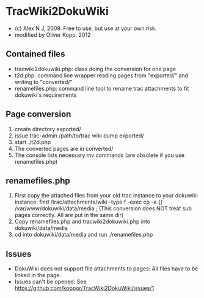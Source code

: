 # TracWiki2DokuWiki 
 * (c) Alex N J, 2009. Free to use, but use at your own risk.
 * modified by Oliver Kopp, 2012

## Contained files
 * tracwiki2dokuwiki.php: class doing the conversion for one page
 * t2d.php: command line wrapper reading pages from "exported/" and writing to "converted/"
 * renamefiles.php: command line tool to rename trac attachments to fit dokuwiki's requirements
 
## Page conversion
1. create directory exported/
2. issue trac-admin /path/to/trac wiki dump  exported/
3. start ./t2d.php
4. The converted pages are in converted/
5. The console lists necessary mv commands (are obsolete if you use renamefiles.php)

 
## renamefiles.php
1. First copy the attached files from your old trac instance to your dokuwiki instance:
        find /trac/attachments/wiki -type f -exec cp -a \{\} /var/www/dokuwiki/data/media \;
   (This conversion does NOT treat sub pages correctly. All are put in the same dir)
2. Copy renamefiles.php and tracwiki2dokuwiki.php into dokuwiki/data/media
3. cd into dokuwiki/data/media and run ./renamefiles.php

 
## Issues
 * DokuWiki does not support file attachments to pages: All files have to 
   be linked in the page.
 * Issues can't be opened: See https://github.com/koppor/TracWiki2DokuWiki/issues/1
